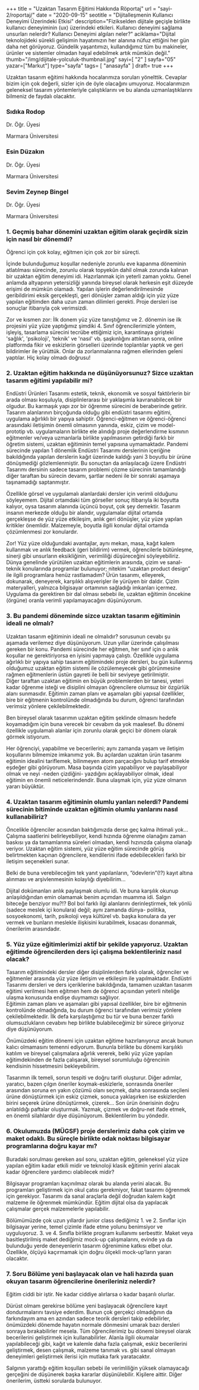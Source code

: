 +++
title = "Uzaktan Tasarım Eğitimi Hakkında Röportaj"
url = "sayi-2/roportaj/"
date = "2020-09-15"
seotitle = "Dijitalleşmenin Kullanıcı Deneyimi Üzerindeki Etkisi"
description="Fizikselden dijitale geçişle birlikte kullanıcı deneyiminin (ux) üzerindeki etkileri. Kullanıcı deneyimi sağlama unsurları nelerdir? Kullanıcı Deneyimi algıları neler?"
aciklama="Dijital teknolojideki sürekli gelişimin hayatımızın her alanına nüfuz ettiğini her gün daha net görüyoruz. Gündelik yaşantımızı, kullandığımız tüm bu makineler, ürünler ve sistemler olmadan hayal edebilmek artık mümkün değil."
thumb="/img/dijitale-yolculuk-thumbnail.jpg"
sayi=[
"2"
]
sayfa="05"
yazar=["Markut"]
type="sayfa"
tags= [
"anasayfa"
]
draft= true
+++
<div class="container">
    <p class="mt-5">Uzaktan tasarım eğitimi hakkında hocalarımıza soruları yönelttik. Cevaplar bizim için çok değerli, sizler için de öyle olacağını umuyoruz. Hocalarımızın geleneksel tasarım yöntemleriyle çalıştıklarını ve bu alanda uzmanlaştıklarını bilmeniz de faydalı olacaktır.</p>
    <div class="row">
        <div class="col-md-4 bg-grey">
           <h3>Sıdıka Rodop</h3>
           <p>Dr. Öğr. Üyesi</p>
            <p>Marmara Üniversitesi</p>          
        </div>
        <div class="col-md-4 bg-green">
            <h3>Esin Düzakın</h3>
            <p>Dr. Öğr. Üyesi</p>
             <p>Marmara Üniversitesi</p>
        </div>
        <div class="col-md-4 bg-yellow">
            <h3>Sevim Zeynep Bingel</h3>
            <p>Dr. Öğr. Üyesi</p>
            <p>Marmara Üniversitesi</p>  
        </div>
    </div>
    <h3>1. Geçmiş bahar dönemini uzaktan eğitim olarak geçirdik sizin için nasıl bir dönemdi?</h3>
    <div class="row">
        <div class="col-md-4 bg-grey">
            <p>Öğrenci için çok kolay, eğitmen için çok zor bir süreçti.</p>
        </div>
        <div class="col-md-4 bg-green">
            <p>İçinde bulunduğumuz koşullar nedeniyle zorunlu eve kapanma döneminin atlatılması sürecinde, zorunlu olarak topyekûn dahil olmak zorunda kalınan bir uzaktan eğitim deneyimi idi. Hazırlanmak için yeterli zaman yoktu. Genel anlamda altyapının yetersizliği yanında bireysel olarak herkesin eşit düzeyde erişimi de mümkün olamadı. Yapılan işlerin değerlendirilmesinde geribildirimi eksik gerçekleşti, geri dönüşler zaman aldığı için yüz yüze yapılan eğitimden daha uzun zaman dilimleri gerekti. Proje dersleri ise sonuçlar itibarıyla çok verimsizdi.</p>
        </div>
        <div class="col-md-4 bg-yellow">
            <p>Zor ve kısmen zor: İlk donem yüz yüze tanıştığımız ve 2. dönemin ise ilk projesini yüz yüze yaptığımız şimdiki 4. Sınıf öğrencilerimizle yöntem, işleyiş, tasarlama sürecini tecrübe ettiğimiz için, karantinaya girişteki 'sağlık', 'psikoloji', 'teknik' ve 'nasıl' vb. şaşkınlığını attıktan sonra, online platformda fikir ve eskizlerin görselleri üzerinde toplantılar yaptık ve geri bildirimler ile yürüttük. Onlar da zorlanmalarına rağmen ellerinden geleni yaptılar. Hiç kolay olmadı doğrusu!</p>
        </div>
    </div>
    <h3>2. Uzaktan eğitim hakkında ne düşünüyorsunuz? Sizce uzaktan tasarım eğitimi yapılabilir mi?</h3>
    <div class="row">
        <div class="col-md-4 bg-grey">
            <p>Endüstri Ürünleri Tasarımı estetik, teknik, ekonomik ve sosyal faktörlerin bir arada olması koşuluyla, disiplinlerarası bir yaklaşımla kavranabilecek bir olgudur. Bu karmaşık yapı zor bir öğrenme sürecini de beraberinde getirir. <br> Tasarım alanlarının birçoğunda olduğu gibi endüstri tasarımı eğitimi, uygulama ağırlıklı bir yapıya sahiptir. Öğrenci-eğitmen ve öğrenci-öğrenci arasındaki iletişimin önemli olmasının yanında, eskiz, çizim ve model-prototip vb. uygulamaların birlikte ele alındığı proje değerlendirme kısmının eğitmenler ve/veya uzmanlarla birlikte yapılmasının getirdiği farklı bir öğretim sistemi, uzaktan eğitiminin temel yapısına uymamaktadır. Pandemi sürecinde yapılan 1 dönemlik Endüstri Tasarımı derslerinin içeriğine bakıldığında yapılan derslerin kağıt üzerinde kaldığı yani 3 boyutlu bir ürüne dönüşmediği gözlemlenmiştir. Bu sonuçtan da anlaşılacağı üzere Endüstri Tasarımı dersinin sadece tasarım problemi çözme sürecinin tamamlandığı diğer taraftan bu sürecin devamı, şartlar nedeni ile bir sonraki aşamaya taşınamadığı saptanmıştır.</p>
        </div>
        <div class="col-md-4 bg-green">
            <p>Özellikle görsel ve uygulamalı alanlardaki dersler için verimli olduğunu söyleyemem. Dijital ortamdaki tüm görseller sonuç itibarıyla iki boyutta kalıyor, oysa tasarım alanında üçüncü boyut, çok şey demektir. Tasarım insanın merkezde olduğu bir alandır, uygulamalar dijital ortamda gerçekleşse de yüz yüze etkileşim, anlık geri dönüşler, yüz yüze yapılan kritikler önemlidir. Malzemeyle, boyutla ilgili konular dijital ortamda çözümlenmesi zor konulardır.</p>
        </div>
        <div class="col-md-4 bg-yellow">
<p>Zor! Yüz yüze olduğundaki avantajlar, aynı mekan, masa, kağıt kalem kullanmak ve anlık feedback (geri bildirim) vermek, öğrencilerle bütünleşme, sinerji gibi unsurların eksikliğinin, verimliliği düşüreceğini söyleyebiliriz. Dünya genelinde yürütülen uzaktan eğitimlerin arasında, çizim ve sanal-teknik konularında programlar bulunuyor; nitekim “uzaktan product design” ile ilgili programlara henüz rastlamadım? Ürün tasarımı, elleyerek, dokunarak, deneyerek, karşılıklı alışverişler ile yürüyen bir daldır. Çizim materyalleri, yalnızca bilgisayar ortamının sağladığı imkanları içermez. Uygulama da gerektiren bir dal olması sebebi ile, uzaktan eğitimin öncekine (örgüne) oranla verimli yapılamayacağını düşünüyorum.</p>
        </div>
    </div>
    <h3>3. Bu pandemi döneminde sizce uzaktan tasarım eğitiminin ideali ne olmalı?</h3>
    <div class="row">
        <div class="col-md-4 bg-grey">
            <p>Uzaktan tasarım eğitiminin ideali ne olmalıdır? sorusunun cevabı şu aşamada verilemez diye düşünüyorum. Uzun yıllar üzerinde çalışılması gereken bir konu. Pandemi sürecinde her eğitmen, her sınıf için o anlık koşullar ne gerektiriyorsa en iyisini yapmaya çalıştı. Özellikle uygulama ağırlıklı bir yapıya sahip tasarım eğitimindeki proje dersleri, bu gün kullanmış olduğumuz uzaktan eğitim sistemi ile çözülemeyecek gibi görünmesine rağmen eğitmenlerin üstün gayreti ile belli bir seviyeye getirilmiştir. <br> Diğer taraftan uzaktan eğitimin en büyük problemlerden bir tanesi, yeteri kadar öğrenme isteği ve disiplini olmayan öğrencilere olumsuz bir özgürlük alanı sunmasıdır. Eğitimin zaman planı ve aşamaları gibi yapısal özellikler, bire bir eğitmenin kontrolünde olmadığında bu durum, öğrenci tarafından verimsiz yönlere çekilebilmektedir.</p>
        </div>
        <div class="col-md-4 bg-green">
            <p>Ben bireysel olarak tasarımın uzaktan eğitim şeklinde olmasını hedefe koyamadığım için buna verecek bir cevabım da yok maalesef. Bu dönemi özellikle uygulamalı alanlar için zorunlu olarak geçici bir dönem olarak görmek istiyorum.</p>
        </div>
        <div class="col-md-4 bg-yellow">
            <p>Her öğrenciyi, yapabilme ve becerilerini; aynı zamanda yaşam ve iletişim koşullarını bilmemize imkanımız yok. Bu açılardan uzaktan ürün tasarımı eğitimin idealini tariflemek, bilinmeyen atom parçacığını bulup tarif etmekle eşdeğer gibi görüyorum. Masa başında çizim yapabiliyor ve paylaşabiliyor olmak ve neyi -neden çizdiğini- yazdığını açıklayabiliyor olmak, ideal eğitimin en önemli neticelerindendir. Buna ulaşmak için, yüz yüze olmanın yararı büyüktür.</p>
        </div>
    </div>
    <h3>4. Uzaktan tasarım eğitiminin olumlu yanları nelerdi? Pandemi sürecinin bitiminde uzaktan eğitimin olumlu yanlarını nasıl kullanabiliriz?</h3>
    <div class="row">
        <div class="col-md-4 bg-grey">
            <p>Öncelikle öğrenciler acısından baktığımızda derse geç kalma ihtimali yok… Çalışma saatlerini belirleyebiliyor, kendi hızında öğrenme olanağını zaman baskısı ya da tamamlanma süreleri olmadan, kendi hızınızda çalışma olanağı veriyor. Uzaktan eğitim sistemi, yüz yüze eğitim sürecinde görüş belirtmekten kaçınan öğrencilere, kendilerini ifade edebilecekleri farklı bir iletişim seçenekleri sunar.</p>
        </div>
        <div class="col-md-4 bg-green">
            <p>Belki de buna verebileceğim tek yanıt yapılanların, ”ödevlerin”(!?) kayıt altına alınması ve arşivlenmesinin kolaylığı diyebilirim...</p>
        </div>
        <div class="col-md-4 bg-yellow">
            <p>Dijital dokümanları anlık paylaşmak olumlu idi. Ve buna karşılık okunup anlaşıldığından emin olamamak benim açımdan muamma idi. Salgın biteceğe benziyor mu?!? Bol bol farklı ilgi alanlarını derinleştirmek, tek yönlü (sadece meslek içi konulara) değil; aynı zamanda dünya- politika, sosyoekonomi, tarih, psikoloji veya kültürel vb. başka konulara da yer vermek ve bunların meslekle ilişkisini kurabilmek, kısacası donanmak, önerilerim arasındadır.</p>
        </div>
    </div>
    <h3>5. Yüz yüze eğitimlerimizi aktif bir şekilde yapıyoruz. Uzaktan eğitimde öğrencilerden ders içi çalışma beklentileriniz nasıl olacak?</h3>
    <div class="row">
        <div class="col-md-4 bg-grey">
            <p>Tasarım eğitimindeki dersler diğer disiplinlerden farklı olarak, öğrenciler ve eğitmenler arasında yüz yüze iletişim ve etkileşim ile yapılmaktadır. Endüstri Tasarımı dersleri ve ders içeriklerine bakıldığında, tamamen uzaktan tasarım eğitimi verilmesi hem eğitmen hem de öğrenci açısından yeterli niteliğe ulaşma konusunda endişe duymamızı sağlıyor. <br> Eğitimin zaman planı ve aşamaları gibi yapısal özellikler, bire bir eğitmenin kontrolünde olmadığında, bu durum öğrenci tarafından verimsiz yönlere çekilebilmektedir. İlk defa karşılaştığımız bu tür ve buna benzer farklı olumsuzlukların cevabını hep birlikte bulabileceğimiz bir sürece giriyoruz diye düşünüyorum.</p>
        </div>
        <div class="col-md-4 bg-green">
            <p>Önümüzdeki eğitim dönemi için uzaktan eğitime hazırlanıyoruz ancak bunun kalıcı olmamasını temenni ediyorum. Bununla birlikte bu dönemi karşılıklı katılım ve bireysel çalışmalara ağırlık vererek, belki yüz yüze yapılan eğitimdekinden de fazla çalışarak, bireysel sorumluluğu öğrencinin kendisinin hissetmesini bekleyebilirim.</p>
        </div>
        <div class="col-md-4 bg-yellow">
            <p>Tasarımın ilk temeli, sorun tespiti ve doğru tarifi oluşturur. Diğer adımlar, yaratıcı, bazen çılgın öneriler koymak-eskizlerle, sonrasında öneriler arasından soruna en yakın çözümü olanı seçmek, daha sonrasında seçileni ürüne dönüştürmek için eskiz çizmek, sonuca yaklaşırken ise eskizlerden birini seçerek ürüne dönüştürmek, çizerek… Son ürün önerisinin doğru anlatıldığı paftalar oluşturmak. Yazmak, çizmek ve doğru-net ifade etmek, en önemli silahlardır diye düşünüyorum. Beklentilerim bu yöndedir.</p>
        </div>
    </div>
    <h3>6. Okulumuzda (MÜGSF) proje derslerimiz daha çok çizim ve maket odaklı. Bu süreçle birlikte odak noktası bilgisayar programlarına doğru kayar mı?</h3>
    <div class="row">
        <div class="col-md-4 bg-grey">
            <p>Buradaki sorulması gereken asıl soru, uzaktan eğitim, geleneksel yüz yüze yapılan eğitim kadar etkili midir ve teknoloji klasik eğitimin yerini alacak kadar öğrencilere yardımcı olabilecek midir?</p>
        </div>
        <div class="col-md-4 bg-green">
            <p>Bilgisayar programları kaçınılmaz olarak bu alanda yerini alacak. Bu programları geliştirmek için okul çatısı gerekmiyor, fakat tasarımı öğrenmek için gerekiyor. Tasarımı da sanal araçlarla değil doğrudan kalem kağıt malzeme ile öğrenmek mümkündür. Eğitim dijital olsa da yapılacak çalışmalar gerçek malzemelerle yapılabilir.</p>
        </div>
        <div class="col-md-4 bg-yellow">
            <p>Bölümümüzde çok uzun yıllardır junior class dediğimiz 1. ve 2. Sınıflar için bilgisayar yerine, temel çizimle ifade etme yolunu benimsiyor ve uyguluyoruz. 3. ve 4. Sınıfla birlikte program kullanımı serbesttir. Maket veya basitleştirilmiş maket dediğimiz mock-up çalışmalarını, evinde ya da bulunduğu yerde deneyenlerin tasarım öğrenimine katkısı elbet olur. Özellikle, ölçüyü kaçırmamak için doğru ölçekli mock-up’ların yararı olacaktır.</p>
        </div>
    </div>
    <h3>7. Soru Bölüme yeni başlayacak olan ve hali hazırda şuan okuyan tasarım öğrencilerine önerileriniz nelerdir?</h3>
    <div class="row">
        <div class="col-md-4 bg-grey">
            <p>Eğitim ciddi bir iştir. Ne kadar ciddiye alırlarsa o kadar başarılı olurlar.</p>
        </div>
        <div class="col-md-4 bg-green">
            <p>Dürüst olmam gerekirse bölüme yeni başlayacak öğrencilere kayıt dondurmalarını tavsiye ederdim. Bunun çok gerçekçi olmadığının da farkındayım ama en azından sadece teorik dersleri takip edebilirler, önümüzdeki dönemde hayatın normale dönmesini umarak bazı dersleri sonraya bırakabilirler mesela. Tüm öğrencilerimiz bu dönemi bireysel olarak becerilerini geliştirmek için kullanabilirler. Alanla ilgili okumalar yapılabileceği gibi, kağıt ve kalemle daha fazla çalışmak, eskiz becerilerini geliştirmek, desen çalışmak, malzeme tanımak vs. gibi sanal olmayan deneyimleri geliştirmek ilerisi için mutlaka fark yaratacaktır.</p>
        </div>
        <div class="col-md-4 bg-yellow">
            <p>Salgının yarattığı eğitim koşulları sebebi ile verimliliğin yüksek olamayacağı gerçeğini de düşünerek başka kararlar düşünülebilir. Kişilere aittir. Diğer önerilerim, üstteki sorularda bulunuyor.</p>
        </div>
    </div>
</div>
